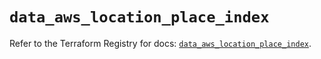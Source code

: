 # `data_aws_location_place_index`

Refer to the Terraform Registry for docs: [`data_aws_location_place_index`](https://registry.terraform.io/providers/hashicorp/aws/6.7.0/docs/data-sources/location_place_index).
